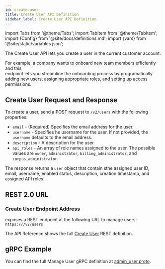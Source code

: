 ```yaml
---
id: create-user
title: Create User API Definition
sidebar_label: Create User API Definition
---
```


import Tabs from '@theme/Tabs';
import TabItem from '@theme/TabItem';
import {Config} from '@site/docs/definitions.md';
import {vars} from '@site/static/variables.json';

The Create User API lets you create a user in the current customer account.

For example, a company wants to onboard new team members efficiently and this  
endpoint lets you streamline the onboarding process by programatically
adding new users, assigning appropriate roles, and setting up access
permissions.

## Create User Request and Response

To create a user, send a POST request to `/v2/users` with the following
properties:

- `email` - (Required) Specifies the email address for the user.
- `username` - Specifies he username for the user. If not provided, the
  `username` defaults to the email address.
- `description` - A description for the user.
- `api_roles` - An array of role names assigned to the user. The possible
  values are `owner`, `administrator`, `billing_administrator`, and
  `corpus_administrator`.

The response returns a `user` object that contain sthe assigned user ID, email,
username, enabled status, description, creation timestamp, and assigned API
roles.

## REST 2.0 URL

### Create User Endpoint Address

<Config v="names.product"/> exposes a REST endpoint at the following URL
to manage users:
<code>https://<Config v="domains.rest.indexing"/>/v2/users</code>

The API Reference shows the full [Create User](/docs/rest-api/create-user) REST definition.

## gRPC Example

You can find the full Manage User gRPC definition at [admin_user.proto](https://github.com/vectara/protos/blob/main/admin_user.proto).
